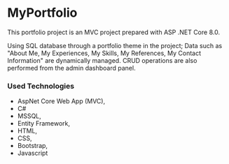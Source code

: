 ﻿# MyPortfolio

This portfolio project is an MVC project prepared with ASP .NET Core 8.0.

Using SQL database through a portfolio theme in the project; Data such as "About Me, My Experiences, My Skills, My References, My Contact Information" are dynamically managed.
CRUD operations are also performed from the admin dashboard panel.

### Used Technologies
- AspNet Core Web App (MVC), 
- C#
- MSSQL, 
- Entity Framework, 
- HTML, 
- CSS, 
- Bootstrap, 
- Javascript


